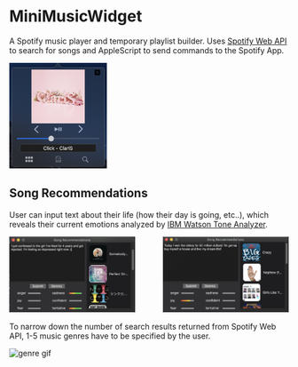 # MiniMusicWidget
A Spotify music player and temporary playlist builder. Uses [Spotify Web API](https://developer.spotify.com/documentation/web-api/) to search for songs and AppleScript to send commands to the Spotify App.

<img alt="Preview" src="https://github.com/Zandew/MiniMusicWidget/blob/master/mainPreview.png" width=35%/>


## Song Recommendations
User can input text about their life (how their day is going, etc..), which reveals their current emotions analyzed by [IBM Watson Tone Analyzer](https://www.ibm.com/watson/services/tone-analyzer/). 

<img alt="ta1" src="https://github.com/Zandew/MiniMusicWidget/blob/master/toneanalyzer1.png" width=45%/><img alt="ta2" align="right" src="https://github.com/Zandew/MiniMusicWidget/blob/master/toneanalyzer2.png" width=45%/>

To narrow down the number of search results returned from Spotify Web API, 1-5 music genres have to be specified by the user.

![genre gif](https://github.com/Zandew/MiniMusicWidget/blob/master/genre.gif)
